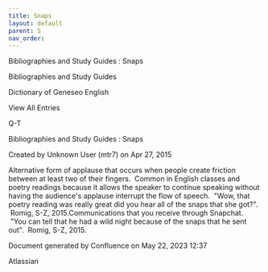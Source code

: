 ```yaml
---
title: Snaps
layout: default
parent: S
nav_order:
---
```


Bibliographies and Study Guides : Snaps

Bibliographies and Study Guides

Dictionary of Geneseo English

View All Entries

Q-T

Bibliographies and Study Guides : Snaps

Created by  Unknown User (mtr7) on Apr 27, 2015

Alternative form of applause that occurs when people create friction between at least two of their fingers.  Common in English classes and poetry readings because it allows the speaker to continue speaking without having the audience's applause interrupt the flow of speech.  &quot;Wow, that poetry reading was really great did you hear all of the snaps that she got?&quot;.  Romig, S-Z, 2015.Communications that you receive through Snapchat.  &quot;You can tell that he had a wild night because of the snaps that he sent out&quot;.  Romig, S-Z, 2015. 

Document generated by Confluence on May 22, 2023 12:37

Atlassian
